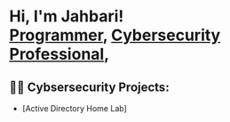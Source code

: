 <h1>Hi, I'm Jahbari! <br/><a href="https://github.com/joshmadakor1">Programmer</a>, <a href="www.linkedin.com/in/
jahbari-seow
Vanity URL name
">Cybersecurity Professional</a>, 

<h2>👨‍💻 Cybsersecurity Projects:</h2>


  - [Active Directory Home Lab]


<!--
**joshmadakor1/joshmadakor1** is a ✨ _special_ ✨ repository because its `README.md` (this file) appears on your GitHub profile.

Here are some ideas to get you started:

- 🔭 I’m currently working on ...
- 🌱 I’m currently learning ...
- 👯 I’m looking to collaborate on ...
- 🤔 I’m looking for help with ...
- 💬 Ask me about ...
- 📫 How to reach me: ...
- 😄 Pronouns: ...
- ⚡ Fun fact: ...
-->
